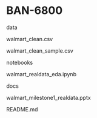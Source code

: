 # BAN-6800
data

  walmart_clean.csv
  
  walmart_clean_sample.csv

notebooks

  walmart_realdata_eda.ipynb
  
docs

  walmart_milestone1_realdata.pptx
  
README.md

